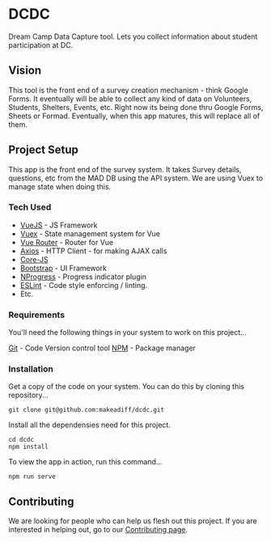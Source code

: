 # DCDC

Dream Camp Data Capture tool. Lets you collect information about student participation at DC. 

## Vision

This tool is the front end of a survey creation mechanism - think Google Forms. It eventually will be able to collect any kind of data on Volunteers, Students, Shelters, Events, etc. Right now its being done thru Google Forms, Sheets or Formad. Eventually, when this app matures, this will replace all of them.

## Project Setup

This app is the front end of the survey system. It takes Survey details, questions, etc from the MAD DB using the API system. We are using Vuex to manage state when doing this.

### Tech Used

- [VueJS](https://vuejs.org/) - JS Framework
- [Vuex](https://vuex.vuejs.org/) - State management system for Vue
- [Vue Router](https://router.vuejs.org/) - Router for Vue
- [Axios](https://github.com/axios/axios) - HTTP Client - for making AJAX calls
- [Core-JS](https://github.com/zloirock/core-js)
- [Bootstrap](https://getbootstrap.com/) - UI Framework
- [NProgress](https://ricostacruz.com/nprogress/) - Progress indicator plugin
- [ESLint](https://eslint.org/) - Code style enforcing / linting.
- Etc.

### Requirements

You'll need the following things in your system to work on this project...

[Git](https://git-scm.com/) - Code Version control tool
[NPM](https://www.npmjs.com/) - Package manager

### Installation

Get a copy of the code on your system. You can do this by cloning this repository...

```
git clone git@github.com:makeadiff/dcdc.git
```

Install all the dependensies need for this project.

```
cd dcdc
npm install
```

To view the app in action, run this command...

```
npm run serve
```

## Contributing

We are looking for people who can help us flesh out this project. If you are interested in helping out, go to our [Contributing page](https://github.com/makeadiff/dcdc/blob/master/CONTRIBUTING.md).
